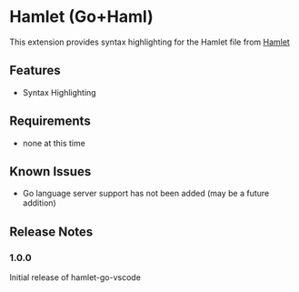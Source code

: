 # Hamlet (Go+Haml)

This extension provides syntax highlighting for the Hamlet file from [Hamlet](https://github.com/stackus/hamlet)

## Features
- Syntax Highlighting

## Requirements

- none at this time

## Known Issues
- Go language server support has not been added (may be a future addition)
## Release Notes

### 1.0.0

Initial release of hamlet-go-vscode
